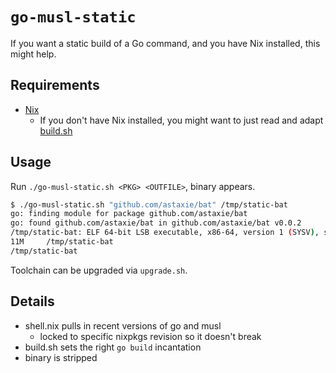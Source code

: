 # `go-musl-static`

If you want a static build of a Go command, and you have Nix
installed, this might help.

## Requirements

- [Nix](https://nixos.org/download.html#nix-quick-install)
  - If you don't have Nix installed, you might want to just read and
    adapt [build.sh](./build.sh)

## Usage

Run `./go-musl-static.sh <PKG> <OUTFILE>`, binary appears.

```sh
$ ./go-musl-static.sh "github.com/astaxie/bat" /tmp/static-bat
go: finding module for package github.com/astaxie/bat
go: found github.com/astaxie/bat in github.com/astaxie/bat v0.0.2
/tmp/static-bat: ELF 64-bit LSB executable, x86-64, version 1 (SYSV), statically linked, Go BuildID=TPTIsZyaMoeabjFnwNvZ/DItRModjhafiCDcPh0ql/915KHASnzX7vCrsIuAU5/CJiHV9FMd_05444ZyQUC, stripped
11M     /tmp/static-bat
/tmp/static-bat
```

Toolchain can be upgraded via `upgrade.sh`.

## Details

- shell.nix pulls in recent versions of go and musl
  - locked to specific nixpkgs revision so it doesn't break
- build.sh sets the right `go build` incantation
- binary is stripped

